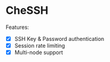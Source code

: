 # CheSSH

Features:
- [X] SSH Key & Password authentication
- [X] Session rate limiting
- [X] Multi-node support
